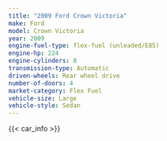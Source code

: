 ```yaml
---
title: "2009 Ford Crown Victoria"
make: Ford
model: Crown Victoria
year: 2009
engine-fuel-type: flex-fuel (unleaded/E85)
engine-hp: 224
engine-cylinders: 8
transmission-type: Automatic
driven-wheels: Rear wheel drive
number-of-doors: 4
market-category: Flex Fuel
vehicle-size: Large
vehicle-style: Sedan
---
```


{{< car_info >}}
